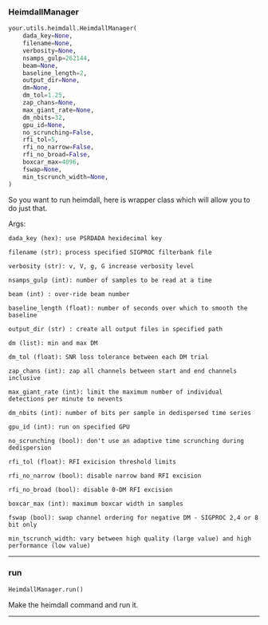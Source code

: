 ### HeimdallManager


```python
your.utils.heimdall.HeimdallManager(
    dada_key=None,
    filename=None,
    verbosity=None,
    nsamps_gulp=262144,
    beam=None,
    baseline_length=2,
    output_dir=None,
    dm=None,
    dm_tol=1.25,
    zap_chans=None,
    max_giant_rate=None,
    dm_nbits=32,
    gpu_id=None,
    no_scrunching=False,
    rfi_tol=5,
    rfi_no_narrow=False,
    rfi_no_broad=False,
    boxcar_max=4096,
    fswap=None,
    min_tscrunch_width=None,
)
```


So you want to run heimdall, here is wrapper class which will allow you to do just that.

Args:

    dada_key (hex): use PSRDADA hexidecimal key

    filename (str): process specified SIGPROC filterbank file

    verbosity (str): v, V, g, G increase verbosity level

    nsamps_gulp (int): number of samples to be read at a time

    beam (int) : over-ride beam number

    baseline_length (float): number of seconds over which to smooth the baseline

    output_dir (str) : create all output files in specified path

    dm (list): min and max DM

    dm_tol (float): SNR loss tolerance between each DM trial

    zap_chans (int): zap all channels between start and end channels inclusive

    max_giant_rate (int): limit the maximum number of individual detections per minute to nevents

    dm_nbits (int): number of bits per sample in dedispersed time series

    gpu_id (int): run on specified GPU

    no_scrunching (bool): don't use an adaptive time scrunching during dedispersion

    rfi_tol (float): RFI exicision threshold limits

    rfi_no_narrow (bool): disable narrow band RFI excision

    rfi_no_broad (bool): disable 0-DM RFI excision

    boxcar_max (int): maximum boxcar width in samples

    fswap (bool): swap channel ordering for negative DM - SIGPROC 2,4 or 8 bit only

    min_tscrunch_width: vary between high quality (large value) and high performance (low value)


----

### run


```python
HeimdallManager.run()
```


Make the heimdall command and run it.


----

